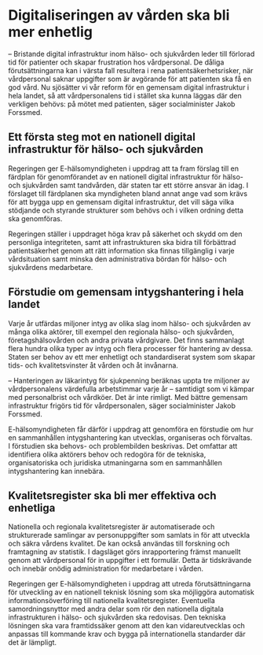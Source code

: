 # Digitaliseringen av vården ska bli mer enhetlig

– Bristande digital infrastruktur inom hälso- och sjukvården leder till förlorad tid för patienter och skapar frustration hos vårdpersonal. De dåliga förutsättningarna kan i värsta fall resultera i rena patientsäkerhetsrisker, när vårdpersonal saknar uppgifter som är avgörande för att patienten ska få en god vård. Nu sjösätter vi vår reform för en gemensam digital infrastruktur i hela landet, så att vårdpersonalens tid i stället ska kunna läggas där den verkligen behövs: på mötet med patienten, säger socialminister Jakob Forssmed.

## Ett första steg mot en nationell digital infrastruktur för hälso- och sjukvården

Regeringen ger E-hälsomyndigheten i uppdrag att ta fram förslag till en färdplan för genomförandet av en nationell digital infrastruktur för hälso- och sjukvården samt tandvården, där staten tar ett större ansvar än idag. I förslaget till färdplanen ska myndigheten bland annat ange vad som krävs för att bygga upp en gemensam digital infrastruktur, det vill säga vilka stödjande och styrande strukturer som behövs och i vilken ordning detta ska genomföras.

Regeringen ställer i uppdraget höga krav på säkerhet och skydd om den personliga integriteten, samt att infrastrukturen ska bidra till förbättrad patientsäkerhet genom att rätt information ska finnas tillgänglig i varje vårdsituation samt minska den administrativa bördan för hälso- och sjukvårdens medarbetare.

## Förstudie om gemensam intygshantering i hela landet

Varje år utfärdas miljoner intyg av olika slag inom hälso- och sjukvården av många olika aktörer, till exempel den regionala hälso- och sjukvården, företagshälsovården och andra privata vårdgivare. Det finns sammanlagt flera hundra olika typer av intyg och flera processer för hantering av dessa. Staten ser behov av ett mer enhetligt och standardiserat system som skapar tids- och kvalitetsvinster åt vården och åt invånarna.

– Hanteringen av läkarintyg för sjukpenning beräknas uppta tre miljoner av vårdpersonalens värdefulla arbetstimmar varje år – samtidigt som vi kämpar med personalbrist och vårdköer. Det är inte rimligt. Med bättre gemensam infrastruktur frigörs tid för vårdpersonalen, säger socialminister Jakob Forssmed.

E-hälsomyndigheten får därför i uppdrag att genomföra en förstudie om hur en sammanhållen intygshantering kan utvecklas, organiseras och förvaltas. I förstudien ska behovs- och problembilden beskrivas. Det omfattar att identifiera olika aktörers behov och redogöra för de tekniska, organisatoriska och juridiska utmaningarna som en sammanhållen intygshantering kan innebära.

## Kvalitetsregister ska bli mer effektiva och enhetliga

Nationella och regionala kvalitetsregister är automatiserade och strukturerade samlingar av personuppgifter som samlats in för att utveckla och säkra vårdens kvalitet. De kan också användas till forskning och framtagning av statistik. I dagsläget görs inrapportering främst manuellt genom att vårdpersonal för in uppgifter i ett formulär. Detta är tidskrävande och innebär onödig administration för medarbetare i vården.

Regeringen ger E-hälsomyndigheten i uppdrag att utreda förutsättningarna för utveckling av en nationell teknisk lösning som ska möjliggöra automatisk informationsöverföring till nationella kvalitetsregister. Eventuella samordningsnyttor med andra delar som rör den nationella digitala infrastrukturen i hälso- och sjukvården ska redovisas. Den tekniska lösningen ska vara framtidssäker genom att den kan vidareutvecklas och anpassas till kommande krav och bygga på internationella standarder där det är lämpligt.
